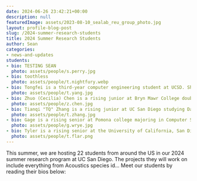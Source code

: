 ```yaml
---
date: 2024-06-26 23:42:21+00:00
description: null
featuredImage: assets/2023-08-10_sealab_reu_group_photo.jpg
layout: profile-blog-post
slug: /2024-summer-research-students
title: 2024 Summer Research Students
author: Sean
categories:
- news-and-updates
students:
- bio: TESTING SEAN
  photo: assets/people/s.perry.jpg
- bio: toothless
  photo: assets/people/t.nightfury.webp
- bio: Tongfei is a third-year computer engineering student at UCSD. She is interested in machine learning/AI, computer vision, and image processing. During the summer, she is working on the grouper moon project, including testing fish segmentation model and training AI models for fish detection. In her free time, Tongfei enjoys going to the beach, doing pilates, and trying different coffee spots. 
  photo: assets/people/t.yang.jpg
- bio: Zhuo (Cecilia) Chen is a rising junior at Bryn Mawr College double majoring in Computer Science and Pure Mathematics. In 2024 summer, she worked on Robust Scientific Machine Learning, specifically analyzing the Neural Network performance when the dataset contains different amounts of noise. After undergrad, she would like to do research in TBD field. Cecilia loves to do hot yoga, hike, try different foods, and listen to jazz. 
  photo: assets/people/z.chen.jpg
- bio: Tianqi "TQ" Zhang is a rising junior at UC San Diego studying Data Science. He's been on the Acoustic Species ID team since the fall of 2023, and has been a project lead for the team since 2024. This summer, he's primarily been looking into new ways to interpret model outputs and new, learnable representations for audio data. In his free time, he loves to play and listen to music, build LEGOs, and eat delicious food.
  photo: assets/people/t.zhang.jpg
- bio: Gage is a rising senior at Pomona college majoring in Computer Science. This summer, he is working on machine learning models for the Mangrove Monitoring project. After collge, he wants to do research in some area related to machine learning and autonomous agents. Gage enjoys playing on the computer, vehicle repair, motorcycling, and poker.
  photo: assets/people/g.wrye.jpg
- bio: Tyler is a rising senior at the University of California, San Diego majoring in Computer Science. This summer, he is working on collecting and finalizing results from the Baboons on the Move project. After college, he hopes to continue to work robotics for wildlife conservation. Tyler enjoys overcomplicating tasks by trying to automate them, and animals.
  photo: assets/people/t.flar.png
---
```



This summer, we are hosting 22 students from around the US in our 2024 summer research program at UC San Diego. The projects they will work on include everything from Acoustics species id...  Meet our students by reading their bios below: 
